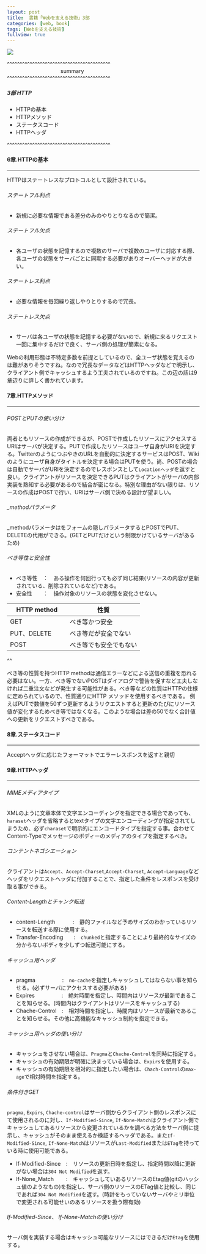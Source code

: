 ```yaml
---
layout: post
title:  書籍「Webを支える技術」3部
categories: [web, book]
tags: [Webを支える技術]
fullview: true
---
```


<a href="http://www.amazon.co.jp/gp/product/4774142042/ref=as_li_qf_sp_asin_il?ie=UTF8&camp=247&creative=1211&creativeASIN=4774142042&linkCode=as2&tag=msmsum-22"><img border="0" src="http://ws-fe.amazon-adsystem.com/widgets/q?_encoding=UTF8&ASIN=4774142042&Format=_SL250_&ID=AsinImage&MarketPlace=JP&ServiceVersion=20070822&WS=1&tag=msmsum-22" ></a><img src="http://ir-jp.amazon-adsystem.com/e/ir?t=msmsum-22&l=as2&o=9&a=4774142042" width="1" height="1" border="0" alt="" style="text-align:left border:none !important; margin:0px !important;" />

^^^^^^^^^^^^^^^^^^^^^^^^^^^^^^^^^^^^^^^^^  
　　　　　　　　　　summary  
^^^^^^^^^^^^^^^^^^^^^^^^^^^^^^^^^^^^^^^^^  

##### 3部 HTTP
 - HTTPの基本
 - HTTPメソッド
 - ステータスコード
 - HTTPヘッダ

^^^^^^^^^^^^^^^^^^^^^^^^^^^^^^^^^^^^^^^^^  

#### 6章.HTTPの基本
---

HTTPはステートレスなプロトコルとして設計されている。  

###### ステートフル利点
 - 新規に必要な情報である差分のみのやりとりなるので簡潔。

###### ステートフル欠点
 - 各ユーザの状態を記憶するので複数のサーバで複数のユーザに対応する際、各ユーザの状態をサーバごとに同期する必要がありオーバーヘッドが大きい。

###### ステートレス利点
 - 必要な情報を毎回繰り返しやりとりするので冗長。

###### ステートレス欠点
 - サーバは各ユーザの状態を記憶する必要がないので、新規に来るリクエスト一回に集中するだけで良く、サーバ側の処理が簡素になる。

Webの利用形態は不特定多数を前提としているので、全ユーザ状態を覚えるのは難がありそうですね。なので冗長なデータなどはHTTPヘッダなどで明示し、クライアント側でキャッシュするよう工夫されているのですね。この辺の話は9章辺りに詳しく書かれています。

#### 7章.HTTPメソッド
---

###### POSTとPUTの使い分け
 両者ともリソースの作成ができるが、POSTで作成したリソースにアクセスするURIはサーバが決定する。PUTで作成したリソースはユーザ自身がURIを決定する。TwitterのようにつぶやきのURLを自動的に決定するサービスはPOST、Wikiのようにユーザ自身がタイトルを決定する場合はPUTを使う。尚、POSTの場合は自動でサーバがURIを決定するのでレスポンスとして`Locationヘッダ`を返すと良い。クライアントがリソースを決定できるPUTはクライアントがサーバの内部実装を熟知する必要があるので結合が密になる。特別な理由がない限りは、リソースの作成はPOSTで行い、URIはサーバ側で決める設計が望ましい。

###### _methodパラメータ
 _methodパラメータはをフォームの隠しパラメータするとPOSTでPUT、DELETEの代用ができる。(GETとPUTだけという制限かけているサーバがあるため)

###### べき等性と安全性

 - べき等性　：　ある操作を何回行っても必ず同じ結果(リソースの内容が更新されている、削除されているなど)である。
 - 安全性　　：　操作対象のリソースの状態を変化させない。


| HTTP method　　 | 性質 |
| ------------ | -------- |
| GET           | べき等かつ安全   |
| PUT、DELETE　　 | べき等だが安全でない   |
| POST         | べき等でも安全でもない   |

^^  

べき等の性質を持つHTTP methodは通信エラーなどによる送信の重複を恐れる必要はない。一方、べき等でないPOSTはダイアログで警告を促すなど工夫しなければ二重注文などが発生する可能性がある。べき等などの性質はHTTPの仕様に定められているので、性質通りにHTTP メソッドを使用するべきである。
例えばPUTで数値を50ずつ更新するようリクエストすると更新のたびにリソース値が変化するためべき等ではなくなる。このような場合は差の50でなく合計値への更新をリクエストすべきである。  


#### 8章.ステータスコード
---

Acceptヘッダに応じたフォーマットでエラーレスポンスを返すと親切

#### 9章.HTTPヘッダ
---

###### MIMEメディアタイプ
XMLのように文章本体で文字エンコーディングを指定できる場合であっても、`haraset`ヘッダを省略するとtextタイプの文字エンコーディングが指定されてしまうため、必ず`charaset`で明示的にエンコードタイプを指定する事。合わせてContent-Typeでメッセージのボディーのメディアのタイプを指定するべき。

###### コンテントネゴシエーション

 クライアントは`Accept`、`Accept-Charset`,`Accept-Charset`, `Accept-Language`などヘッダをリクエストヘッダに付加することで、指定した条件をレスポンスを受け取る事ができる。  

###### Content-Lengthとチャンク転送

 - content-Length　　　 :　静的ファイルなど予めサイズのわかっているリソースを転送する際に使用する。
 - Transfer-Encoding　　:　`chunked`と指定することにより最終的なサイズの分からないボディを少しずつ転送可能にする。

###### キャッシュ用ヘッダ

 - pragma　　　　　:　`no-cache`を指定しキャッシュしてはならない事を知らせる。(必ずサーバにアクセスする必要がある)
 - Expires　　　　　:　絶対時間を指定し、時間内はリソースが最新であることを知らせる。(時間内はクライアントはリソースをキャッシュする)
 - Chache-Control　:　相対時間を指定し、時間内はリソースが最新であることを知らせる。その他に高機能なキャッシュ制約を指定できる。

###### キャッシュ用ヘッダの使い分け

 - キャッシュをさせない場合は、`Pragma`と`Chache-Control`を同時に指定する。
 - キャッシュの有効期限が明確に決まっている場合は、`Expirs`を使用する。
 - キャッシュの有効期限を相対的に指定したい場合は、`Chach-Control`の`max-age`で相対時間を指定する。

###### 条件付きGET

`pragma`, `Expirs`, `Chache-control`はサーバ側からクライアント側のレスポンスにて使用されるのに対し、`If-Modified-Since`, `If-None-Match`はクライアント側でキャッシュしてあるリソースから変更されているかを調べる方法をサーバ側に提示し、キャッシュがそのまま使えるか検証するヘッダである。また`If-Modified-Since`, `If-None-Match`はリソースが`Last-Modified`または`ETag`を持っている時に使用可能である。

 - If-Modified-Since　:　リソースの更新日時を指定し、指定時間以降に更新がない場合は`304 Not Modified`を返す。
 - If-None_Match　　 :　キャッシュしていあるリソースのEtag値(gitのハッシュ値のようなもの)を指定し、サーバ側のリソースのETag値と比較し、同じであれば`304 Not Modified`を返す。(時計をもっていないサーバやミリ単位で変更される可能せいのあるリソースを扱う際有効)

###### If-Modified-Since、 If-None-Matchの使い分け

サーバ側を実装する場合はキャッシュ可能なリソースにはできるだけ`Etag`を使用する。
